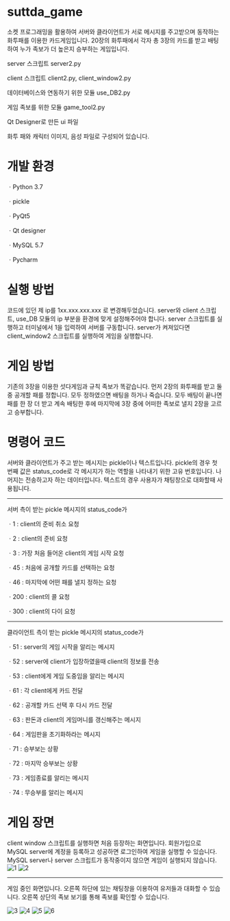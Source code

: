 # suttda_game

소켓 프로그래밍을 활용하여 서버와 클라이언트가 서로 메시지를 주고받으며 동작하는 화투패를 이용한 카드게임입니다. 20장의 화투패에서 각자 총 3장의 카드를 받고 배팅하여 누가 족보가 더 높은지 승부하는 게임입니다. 


<bold>server 스크립트 server2.py

client 스크립트 client2.py, client_window2.py

데이터베이스와 연동하기 위한 모듈 use_DB2.py

게임 족보를 위한 모듈 game_tool2.py

Qt Designer로 만든 ui 파일

화투 패와 캐릭터 이미지, 음성 파일로 구성되어 있습니다.



# 개발 환경

ㆍPython 3.7
 
ㆍpickle
 
ㆍPyQt5

ㆍQt designer

ㆍMySQL 5.7

ㆍPycharm


# 실행 방법
코드에 있던 제 ip를 1xx.xxx.xxx.xxx 로 변경해두었습니다. server와 client 스크립트, use_DB 모듈의 ip 부분을 환경에 맞게 설정해주어야 합니다. 
server 스크립트를 실행하고 터미널에서 1을 입력하여 서버를 구동합니다.
server가 켜져있다면 client_window2 스크립트를 실행하여 게임을 실행합니다. 


# 게임 방법
기존의 3장을 이용한 섯다게임과 규칙  족보가 똑같습니다. 먼저 2장의 화투패를 받고 둘 중 공개할 패를 정합니다. 모두 정하였으면 배팅을 하거나 죽습니다. 모두 배팅이 끝나면 패를 한 장 더 받고 계속 배팅한 후에 마지막에 3장 중에 어떠한 족보로 낼지 2장을 고르고 승부합니다. 


# 명령어 코드
서버와 클라이언트가 주고 받는 메시지는 pickle이나 텍스트입니다. 
pickle의 경우 첫 번째 값은 status_code로 각 메시지가 하는 역할을 나타내기 위한 고유 번호입니다. 나머지는 전송하고자 하는 데이터입니다. 
텍스트의 경우 사용자가 채팅창으로 대화할때 사용됩니다. 

-----------------------------------------------------------------------------------------------------------------------------------------
서버 측이 받는 pickle 메시지의 status_code가

ㆍ1  : client의 준비 취소 요청

ㆍ2  : client의 준비 요청

ㆍ3  : 가장 처음 들어온 client의 게임 시작 요청

ㆍ45  : 처음에 공개할 카드를 선택하는 요청

ㆍ46  : 마지막에 어떤 패를 낼지 정하는 요청

ㆍ200  : client의 콜 요청

ㆍ300  : client의 다이 요청



-----------------------------------------------------------------------------------------------------------------------------------------
클라이언트 측이 받는 pickle 메시지의 status_code가

ㆍ51  : server의 게임 시작을 알리는 메시지

ㆍ52  : server에 client가 입장하였을때 client의 정보를 전송

ㆍ53  : client에게 게임 도중임을 알리는 메시지

ㆍ61  : 각 client에게 카드 전달

ㆍ62  : 공개할 카드 선택 후 다시 카드 전달

ㆍ63  : 판돈과 client의 게임머니를 갱신해주는 메시지

ㆍ64  : 게임판을 초기화하라는 메시지

ㆍ71  : 승부보는 상황

ㆍ72  : 마지막 승부보는 상황

ㆍ73  : 게임종료를 알리는 메시지

ㆍ74  : 무승부를 알리는 메시지








# 게임 장면
client window 스크립트를 실행하면 처음 등장하는 화면입니다. 회원가입으로 MySQL server에 계정을 등록하고 성공하면 로그인하여 게임을 실행할 수 있습니다. MySQL server나 server 스크립트가 동작중이지 않으면 게임이 실행되지 않습니다.
![1](https://user-images.githubusercontent.com/66295630/111123080-3da79d80-85b2-11eb-87e8-b0f9625e0823.png)
![2](https://user-images.githubusercontent.com/66295630/111123084-3e403400-85b2-11eb-9304-bd79e0da7de6.png)

-------------------------------------------
게임 중인 화면입니다. 오른쪽 하단에 있는 채팅창을 이용하여 유저들과 대화할 수 있습니다. 
오른쪽 상단의 족보 보기를 통해 족보를 확인할 수 있습니다.

![3](https://user-images.githubusercontent.com/66295630/111122580-9460a780-85b1-11eb-95ce-22f02dd80beb.PNG)
![4](https://user-images.githubusercontent.com/66295630/111122584-9591d480-85b1-11eb-91dd-242034f7177d.PNG)
![5](https://user-images.githubusercontent.com/66295630/111122587-962a6b00-85b1-11eb-986a-5236721c0a05.PNG)
![6](https://user-images.githubusercontent.com/66295630/111122590-96c30180-85b1-11eb-854a-fe368c18a25a.PNG)


